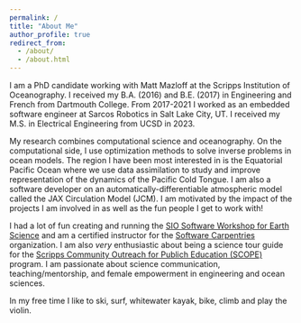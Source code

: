 ```yaml
---
permalink: /
title: "About Me"
author_profile: true
redirect_from: 
  - /about/
  - /about.html
---
```


I am a PhD candidate working with Matt Mazloff at the Scripps Institution of Oceanography. I received my B.A. (2016) and B.E. (2017) in Engineering and French from Dartmouth College. From 2017-2021 I worked as an embedded software engineer at Sarcos Robotics in Salt Lake City, UT. I received my M.S. in Electrical Engineering from UCSD in 2023. 

My research combines computational science and oceanography. On the computational side, I use optimization methods to solve inverse problems in ocean models. The region I have been most interested in is the Equatorial Pacific Ocean where we use data assimilation to study and improve representation of the dynamics of the Pacific Cold Tongue. I am also a software developer on an automatically-differentiable atmospheric model called the JAX Circulation Model (JCM). I am motivated by the impact of the projects I am involved in as well as the fun people I get to work with!

I had a lot of fun creating and running the [SIO Software Workshop for Earth Science](https://eldavenport.github.io/SIO-PythonEarthScience/) and am a certified instructor for the [Software Carpentries](https://carpentries.org/index.html) organization. I am also _very_ enthusiastic about being a science tour guide for the [Scripps Community Outreach for Publich Education (SCOPE)](https://scripps.ucsd.edu/scope) program. I am passionate about science communication, teaching/mentorship, and female empowerment in engineering and ocean sciences.

In my free time I like to ski, surf, whitewater kayak, bike, climb and play the violin. 
